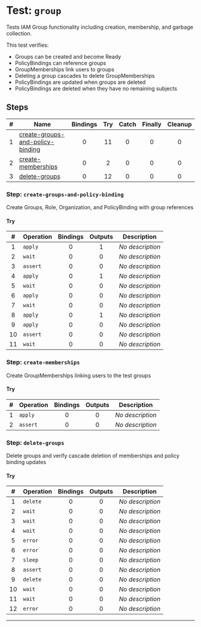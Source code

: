 # Test: `group`

Tests IAM Group functionality including creation, membership, and garbage collection.

This test verifies:
- Groups can be created and become Ready
- PolicyBindings can reference groups
- GroupMemberships link users to groups
- Deleting a group cascades to delete GroupMemberships
- PolicyBindings are updated when groups are deleted
- PolicyBindings are deleted when they have no remaining subjects


## Steps

| # | Name | Bindings | Try | Catch | Finally | Cleanup |
|:-:|---|:-:|:-:|:-:|:-:|:-:|
| 1 | [create-groups-and-policy-binding](#step-create-groups-and-policy-binding) | 0 | 11 | 0 | 0 | 0 |
| 2 | [create-memberships](#step-create-memberships) | 0 | 2 | 0 | 0 | 0 |
| 3 | [delete-groups](#step-delete-groups) | 0 | 12 | 0 | 0 | 0 |

### Step: `create-groups-and-policy-binding`

Create Groups, Role, Organization, and PolicyBinding with group references

#### Try

| # | Operation | Bindings | Outputs | Description |
|:-:|---|:-:|:-:|---|
| 1 | `apply` | 0 | 1 | *No description* |
| 2 | `wait` | 0 | 0 | *No description* |
| 3 | `assert` | 0 | 0 | *No description* |
| 4 | `apply` | 0 | 1 | *No description* |
| 5 | `wait` | 0 | 0 | *No description* |
| 6 | `apply` | 0 | 0 | *No description* |
| 7 | `wait` | 0 | 0 | *No description* |
| 8 | `apply` | 0 | 1 | *No description* |
| 9 | `apply` | 0 | 0 | *No description* |
| 10 | `assert` | 0 | 0 | *No description* |
| 11 | `wait` | 0 | 0 | *No description* |

### Step: `create-memberships`

Create GroupMemberships linking users to the test groups

#### Try

| # | Operation | Bindings | Outputs | Description |
|:-:|---|:-:|:-:|---|
| 1 | `apply` | 0 | 0 | *No description* |
| 2 | `assert` | 0 | 0 | *No description* |

### Step: `delete-groups`

Delete groups and verify cascade deletion of memberships and policy binding updates

#### Try

| # | Operation | Bindings | Outputs | Description |
|:-:|---|:-:|:-:|---|
| 1 | `delete` | 0 | 0 | *No description* |
| 2 | `wait` | 0 | 0 | *No description* |
| 3 | `wait` | 0 | 0 | *No description* |
| 4 | `wait` | 0 | 0 | *No description* |
| 5 | `error` | 0 | 0 | *No description* |
| 6 | `error` | 0 | 0 | *No description* |
| 7 | `sleep` | 0 | 0 | *No description* |
| 8 | `assert` | 0 | 0 | *No description* |
| 9 | `delete` | 0 | 0 | *No description* |
| 10 | `wait` | 0 | 0 | *No description* |
| 11 | `wait` | 0 | 0 | *No description* |
| 12 | `error` | 0 | 0 | *No description* |

---


